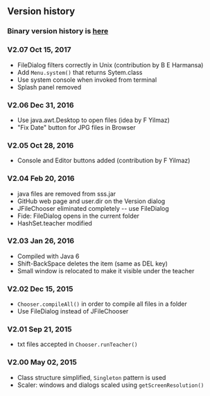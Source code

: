 ## Version history

### Binary version history is [here](https://github.com/maeyler/SmallSimpleSafe/commits/master/sss.jar)

### V2.07  Oct 15, 2017
* FileDialog filters correctly in Unix (contribution by B E Harmansa)
* Add `Menu.system()` that returns Sytem.class
* Use system console when invoked from terminal
* Splash panel removed

### V2.06  Dec 31, 2016
* Use java.awt.Desktop to open files (idea by F Yilmaz)
* "Fix Date" button for JPG files in Browser

### V2.05  Oct 28, 2016
* Console and Editor buttons added (contribution by F Yilmaz)

### V2.04  Feb 20, 2016
* java files are removed from sss.jar
* GitHub web page and user.dir on the Version dialog
* JFileChooser eliminated completely -- use FileDialog 
* Fide: FileDialog opens in the current folder
* HashSet.teacher modified

### V2.03  Jan 26, 2016
* Compiled with Java 6
* Shift-BackSpace deletes the item (same as DEL key)
* Small window is relocated to make it visible under the teacher

### V2.02  Dec 15, 2015
* `Chooser.compileAll()` in order to compile all files in a folder
* Use FileDialog instead of JFileChooser

### V2.01  Sep 21, 2015
* txt files accepted in `Chooser.runTeacher()`

### V2.00  May 02, 2015
* Class structure simplified, `Singleton` pattern is used
* Scaler: windows and dialogs scaled using `getScreenResolution()`
